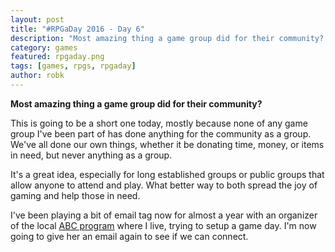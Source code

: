 ```yaml
---
layout: post
title: "#RPGaDay 2016 - Day 6"
description: "Most amazing thing a game group did for their community? Day 6 of #RPGaDay."
category: games
featured: rpgaday.png
tags: [games, rpgs, rpgaday]
author: robk
---
```


**Most amazing thing a game group did for their community?**

This is going to be a short one today, mostly because none of any game group I've been part of has done anything for the community as a group. We've all done our own things, whether it be donating time, money, or items in need, but never anything as a group.

It's a great idea, especially for long established groups or public groups that allow anyone to attend and play. What better way to both spread the joy of gaming and help those in need.

I've been playing a bit of email tag now for almost a year with an organizer of the local [ABC program](http://www.simsburyabetterchance.org) where I live, trying to setup a game day. I'm now going to give her an email again to see if we can connect.
